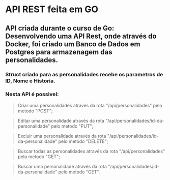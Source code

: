 # API REST feita em GO

## API criada durante o curso de Go: Desenvolvendo uma API Rest, onde através do Docker, foi criado um Banco de Dados em Postgres para armazenagem das personalidades.

### Struct criado para as personalidades recebe os parametros de ID, Nome e Historia.

### Nesta API é possivel:
> Criar uma personalidades através da rota "/api/personalidades" pelo metodo "POST";

> Editar uma personalidade através da rota "/api/personalidades/id-da-personalidade" pelo metodo "PUT";

> Excluir uma personalidade através da rota "/api/personalidades/id-da-personalidade" pelo metodo "DELETE";

> Buscar todas as personalidades através da rota "/api/personalidades" pelo metodo "GET";

> Buscar uma personalidade através da rota "/api/personalidades/id-da-personalidade" pelo metodo "GET".
